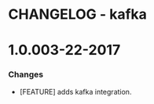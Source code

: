 # CHANGELOG - kafka

1.0.003-22-2017
==================

### Changes

* [FEATURE] adds kafka integration.
